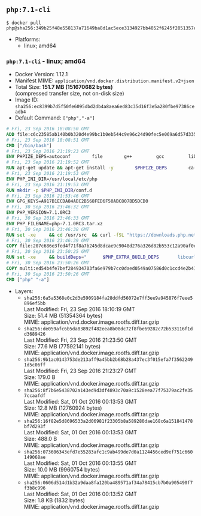 ## `php:7.1-cli`

```console
$ docker pull php@sha256:349b25f48e558137a71649ba8d1ac5ece3134927bb4052f6245f2851357ea9fd
```

-	Platforms:
	-	linux; amd64

### `php:7.1-cli` - linux; amd64

-	Docker Version: 1.12.1
-	Manifest MIME: `application/vnd.docker.distribution.manifest.v2+json`
-	Total Size: **151.7 MB (151670682 bytes)**  
	(compressed transfer size, not on-disk size)
-	Image ID: `sha256:ec8399b7d5f50fe6095dbd2db4a8aea6ed83c35d16f3e5a280fbe97386ceadb4`
-	Default Command: `["php","-a"]`

```dockerfile
# Fri, 23 Sep 2016 18:08:50 GMT
ADD file:c6c23585ab140b0b320d4e99bc1b0eb544c9e96c24d90fec5e069a6d57d335ca in / 
# Fri, 23 Sep 2016 18:08:51 GMT
CMD ["/bin/bash"]
# Fri, 23 Sep 2016 21:19:23 GMT
ENV PHPIZE_DEPS=autoconf 		file 		g++ 		gcc 		libc-dev 		make 		pkg-config 		re2c
# Fri, 23 Sep 2016 21:19:52 GMT
RUN apt-get update && apt-get install -y 		$PHPIZE_DEPS 		ca-certificates 		curl 		libedit2 		libsqlite3-0 		libxml2 		xz-utils 	--no-install-recommends && rm -r /var/lib/apt/lists/*
# Fri, 23 Sep 2016 21:19:53 GMT
ENV PHP_INI_DIR=/usr/local/etc/php
# Fri, 23 Sep 2016 21:19:53 GMT
RUN mkdir -p $PHP_INI_DIR/conf.d
# Fri, 23 Sep 2016 21:53:46 GMT
ENV GPG_KEYS=A917B1ECDA84AEC2B568FED6F50ABC807BD5DCD0
# Fri, 30 Sep 2016 23:46:32 GMT
ENV PHP_VERSION=7.1.0RC3
# Fri, 30 Sep 2016 23:46:33 GMT
ENV PHP_FILENAME=php-7.1.0RC3.tar.xz
# Fri, 30 Sep 2016 23:46:38 GMT
RUN set -xe 	&& cd /usr/src 	&& curl -fSL "https://downloads.php.net/~davey/$PHP_FILENAME" -o php.tar.xz 	&& curl -fSL "https://downloads.php.net/~davey/$PHP_FILENAME.asc" -o php.tar.xz.asc 	&& export GNUPGHOME="$(mktemp -d)" 	&& for key in $GPG_KEYS; do 		gpg --keyserver ha.pool.sks-keyservers.net --recv-keys "$key"; 	done 	&& gpg --batch --verify php.tar.xz.asc php.tar.xz 	&& rm -r "$GNUPGHOME"
# Fri, 30 Sep 2016 23:46:39 GMT
COPY file:207c686e3fed4f71f8a7b245d8dcae9c9048d276a326d82b553c12a90af0c0ca in /usr/local/bin/ 
# Fri, 30 Sep 2016 23:50:25 GMT
RUN set -xe 	&& buildDeps=" 		$PHP_EXTRA_BUILD_DEPS 		libcurl4-openssl-dev 		libedit-dev 		libsqlite3-dev 		libssl-dev 		libxml2-dev 	" 	&& apt-get update && apt-get install -y $buildDeps --no-install-recommends && rm -rf /var/lib/apt/lists/* 		&& docker-php-source extract 	&& cd /usr/src/php 	&& ./configure 		--with-config-file-path="$PHP_INI_DIR" 		--with-config-file-scan-dir="$PHP_INI_DIR/conf.d" 				--disable-cgi 				--enable-ftp 		--enable-mbstring 		--enable-mysqlnd 				--with-curl 		--with-libedit 		--with-openssl 		--with-zlib 				$PHP_EXTRA_CONFIGURE_ARGS 	&& make -j"$(nproc)" 	&& make install 	&& { find /usr/local/bin /usr/local/sbin -type f -executable -exec strip --strip-all '{}' + || true; } 	&& make clean 	&& docker-php-source delete 		&& apt-get purge -y --auto-remove -o APT::AutoRemove::RecommendsImportant=false $buildDeps
# Fri, 30 Sep 2016 23:50:26 GMT
COPY multi:ed54b4fe7bef284934703fa6e979b7cc0daed0549a07586d0c1ccd4e2b41884a in /usr/local/bin/ 
# Fri, 30 Sep 2016 23:50:26 GMT
CMD ["php" "-a"]
```

-	Layers:
	-	`sha256:6a5a5368e0c2d3e5909184fa28ddfd56072e7ff3ee9a945876f7eee5896ef5bb`  
		Last Modified: Fri, 23 Sep 2016 18:10:19 GMT  
		Size: 51.4 MB (51354364 bytes)  
		MIME: application/vnd.docker.image.rootfs.diff.tar.gzip
	-	`sha256:de059afc6b5da83892f482eea8b08dc72f8fbe69282c72b533116f1dd3689426`  
		Last Modified: Fri, 23 Sep 2016 21:23:50 GMT  
		Size: 77.6 MB (77592141 bytes)  
		MIME: application/vnd.docker.image.rootfs.diff.tar.gzip
	-	`sha256:9b1ac0143753de213aff9a45bb2b68b28a437ec3f015efa7f35622491d5c06ff`  
		Last Modified: Fri, 23 Sep 2016 21:23:27 GMT  
		Size: 179.0 B  
		MIME: application/vnd.docker.image.rootfs.diff.tar.gzip
	-	`sha256:8f7b6e5438702a143ed9d3df4893c70a9c1528eea77f75379ac2fe357ccaafdf`  
		Last Modified: Sat, 01 Oct 2016 00:13:53 GMT  
		Size: 12.8 MB (12760924 bytes)  
		MIME: application/vnd.docker.image.rootfs.diff.tar.gzip
	-	`sha256:16f82e5d8696533a2d06981f23305b8a589280dae168c6a151841478bf7d293f`  
		Last Modified: Sat, 01 Oct 2016 00:13:53 GMT  
		Size: 488.0 B  
		MIME: application/vnd.docker.image.rootfs.diff.tar.gzip
	-	`sha256:073606343efd7e55283afc1c9ab499de7d0a1124456ced9ef751c660149068ae`  
		Last Modified: Sat, 01 Oct 2016 00:13:55 GMT  
		Size: 10.0 MB (9960754 bytes)  
		MIME: application/vnd.docker.image.rootfs.diff.tar.gzip
	-	`sha256:0606d514d1b32a9daa8fa120ba489571af34a78415cb7b0a905490f7f3b8c996`  
		Last Modified: Sat, 01 Oct 2016 00:13:52 GMT  
		Size: 1.8 KB (1832 bytes)  
		MIME: application/vnd.docker.image.rootfs.diff.tar.gzip
